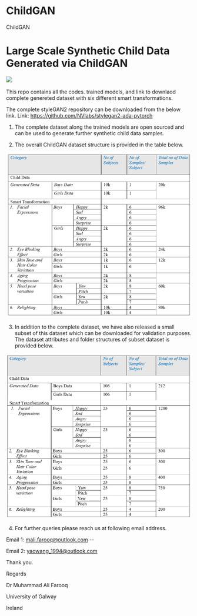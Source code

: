 # ChildGAN
ChildGAN

# Large Scale Synthetic Child Data Generated via ChildGAN

![](images/3.PNG)

This repo contains all the codes. trained models, and link to downlaod complete genereted dataset with six different smart transformations.

The complete styleGAN2 repository can be downloaded from the below link.
Link: https://github.com/NVlabs/stylegan2-ada-pytorch

1.	The complete dataset along the trained models are open sourced and can be used to generate further synthetic child data samples.

2.	The overall ChildGAN dataset structure is provided in the table below.

![](images/1.PNG)

3. In addition to the complete dataset, we have also released a small subset of this dataset which can be downloaded for validation purposes. The dataset attributes and folder structures of subset dataset is provided below. 

![](images/2.PNG)

4.	For further queries please reach us at following email address.


Email 1: mali.farooq@outlook.com --

Email 2: yaowang_1994@outlook.com

Thank you.

Regards 

Dr Muhammad Ali Farooq 


University of Galway 


Ireland 

